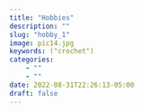 ```yaml
---
title: "Hobbies"
description: ""
slug: "hobby_1"
image: pic14.jpg
keywords: ("crochet")
categories: 
    - ""
    - ""
date: 2022-08-31T22:26:13-05:00
draft: false
---
```


